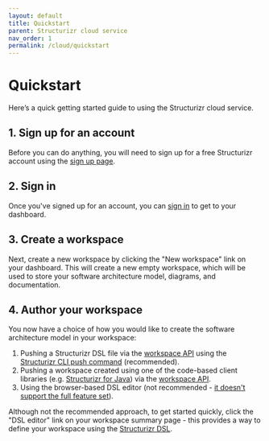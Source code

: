```yaml
---
layout: default
title: Quickstart
parent: Structurizr cloud service
nav_order: 1
permalink: /cloud/quickstart
---
```


# Quickstart

Here’s a quick getting started guide to using the Structurizr cloud service.

## 1. Sign up for an account

Before you can do anything, you will need to sign up for a free Structurizr account using the [sign up page](https://structurizr.com/signup).

## 2. Sign in

Once you've signed up for an account, you can [sign in](https://structurizr.com/dashboard) to get to your dashboard.

## 3. Create a workspace

Next, create a new workspace by clicking the "New workspace" link on your dashboard.
This will create a new empty workspace, which will be used to store your software architecture model, diagrams, and documentation.

## 4. Author your workspace

You now have a choice of how you would like to create the software architecture model in your workspace:

1. Pushing a Structurizr DSL file via the [workspace API](/cloud/workspace-api) using the [Structurizr CLI push command](/cli/push) (recommended).
2. Pushing a workspace created using one of the code-based client libraries (e.g. [Structurizr for Java](https://github.com/structurizr/java)) via the [workspace API](/cloud/workspace-api).
3. Using the browser-based DSL editor (not recommended - [it doesn't support the full feature set](/dsl#comparison)).

Although not the recommended approach, to get started quickly, click the "DSL editor" link on your workspace summary page - this provides a way to define your workspace using the 
[Structurizr DSL](/dsl).
